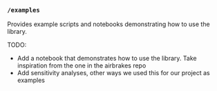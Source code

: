 ### `/examples`
Provides example scripts and notebooks demonstrating how to use the library.

TODO: 
- Add a notebook that demonstrates how to use the library. Take inspiration from the one in the airbrakes repo
- Add sensitivity analyses, other ways we used this for our project as examples